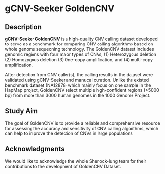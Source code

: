 # gCNV-Seeker GoldenCNV

## Description

**gCNV-Seeker GoldenCNV** is a high-quality CNV calling dataset developed to serve as a benchmark for comparing CNV calling algorithms based on whole genome sequecning technology. The GoldenCNV dataset includes genomic regions with four major types of CNVs, (1) Heterozygous deletion (2) Homozygous deletion (3) One-copy amplification, and (4) multi-copy amplification. 

After detection from CNV caller(s), the calling results in the dataset were validated using gCNV-Seeker and manucal curation. Unlike the existed benchmark dataset (NA12878) which mainly focus on one sample in the HapMap project, GoldenCNV select multiple high-confident regions (>5000 bp) from more than 3000 human genomes in the 1000 Genome Project. 

## Study Aim

The goal of GoldenCNV is to provide a reliable and comprehensive resource for assessing the accuracy and sensitivity of CNV calling algorithms, which can help to improve the detection of CNVs in large populations.

## Acknowledgments

We would like to acknowledge the whole Sherlock-lung team for their contributions to the development of  GoldenCNV Dataset.

